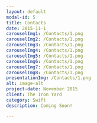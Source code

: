 ```yaml
---
layout: default
modal-id: 5
title: Contacts
date: 2015-11-1
carouselImg1: /Contacts/1.png
carouselImg2: /Contacts/1.png
carouselImg3: /Contacts/1.png
carouselImg4: /Contacts/1.png
carouselImg5: /Contacts/1.png
carouselImg6: /Contacts/1.png
carouselImg7: /Contacts/1.png
carouselImg8: /Contacts/1.png
presentationImg: /Contacts/1.png
alt: image-alt
project-date: November 2015
client: The Iron Yard
category: Swift
description: Coming Soon!

---
```


